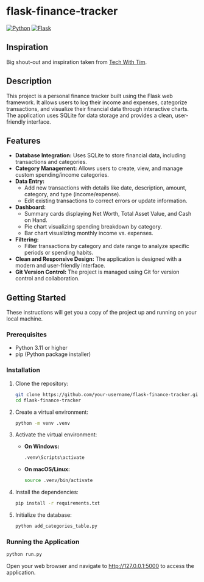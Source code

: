 # flask-finance-tracker

[![Python](https://img.shields.io/badge/Python-3.11-3776AB?logo=python)](https://www.python.org/)
[![Flask](https://img.shields.io/badge/Flask-2.3-000000?logo=flask)](https://flask.palletsprojects.com/)

## Inspiration

Big shout-out and inspiration taken from [Tech With Tim](https://www.youtube.com/@TechWithTim).

## Description

This project is a personal finance tracker built using the Flask web framework. It allows users to log their income and expenses, categorize transactions, and visualize their financial data through interactive charts. The application uses SQLite for data storage and provides a clean, user-friendly interface.

## Features

*   **Database Integration:** Uses SQLite to store financial data, including transactions and categories.
*   **Category Management:** Allows users to create, view, and manage custom spending/income categories.
*   **Data Entry:**
    *   Add new transactions with details like date, description, amount, category, and type (income/expense).
    *   Edit existing transactions to correct errors or update information.
*   **Dashboard:**
    *   Summary cards displaying Net Worth, Total Asset Value, and Cash on Hand.
    *   Pie chart visualizing spending breakdown by category.
    *   Bar chart visualizing monthly income vs. expenses.
*   **Filtering:**
    *   Filter transactions by category and date range to analyze specific periods or spending habits.
*   **Clean and Responsive Design:** The application is designed with a modern and user-friendly interface.
*   **Git Version Control:** The project is managed using Git for version control and collaboration.

## Getting Started

These instructions will get you a copy of the project up and running on your local machine.

### Prerequisites

*   Python 3.11 or higher
*   pip (Python package installer)

### Installation

1.  Clone the repository:

    ```bash
    git clone https://github.com/your-username/flask-finance-tracker.git  <!-- Replace your-username -->
    cd flask-finance-tracker
    ```

2.  Create a virtual environment:

    ```bash
    python -m venv .venv
    ```

3.  Activate the virtual environment:

    *   **On Windows:**

        ```bash
        .venv\Scripts\activate
        ```

    *   **On macOS/Linux:**

        ```bash
        source .venv/bin/activate
        ```

4.  Install the dependencies:

    ```bash
    pip install -r requirements.txt
    ```

5.  Initialize the database:

    ```bash
    python add_categories_table.py
    ```

### Running the Application

```bash
python run.py
```

Open your web browser and navigate to http://127.0.0.1:5000 to access the application.

